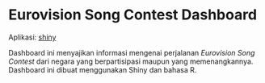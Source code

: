 # Eurovision Song Contest Dashboard

Aplikasi: [shiny](https://taruma.shinyapps.io/eurovision-song-contest/)

Dashboard ini menyajikan informasi mengenai perjalanan _Eurovision Song Contest_ dari negara yang berpartisipasi maupun yang memenangkannya. Dashboard ini dibuat menggunakan Shiny dan bahasa R. 
